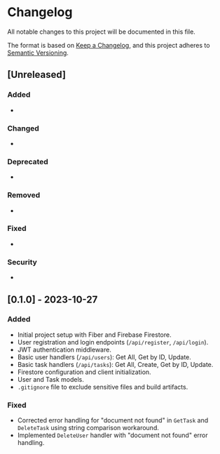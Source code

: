 # Changelog
All notable changes to this project will be documented in this file.

The format is based on [Keep a Changelog](https://keepachangelog.com/en/1.0.0/),
and this project adheres to [Semantic Versioning](https://semver.org/spec/v2.0.0.html).

## [Unreleased]

### Added
-

### Changed
-

### Deprecated
-

### Removed
-

### Fixed
-

### Security
-

## [0.1.0] - 2023-10-27

### Added
- Initial project setup with Fiber and Firebase Firestore.
- User registration and login endpoints (`/api/register`, `/api/login`).
- JWT authentication middleware.
- Basic user handlers (`/api/users`): Get All, Get by ID, Update.
- Basic task handlers (`/api/tasks`): Get All, Create, Get by ID, Update.
- Firestore configuration and client initialization.
- User and Task models.
- `.gitignore` file to exclude sensitive files and build artifacts.

### Fixed
- Corrected error handling for "document not found" in `GetTask` and `DeleteTask` using string comparison workaround.
- Implemented `DeleteUser` handler with "document not found" error handling.
